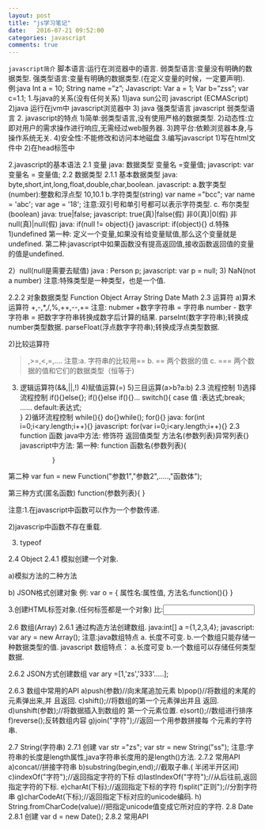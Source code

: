 ```yaml
---
layout: post
title: "js学习笔记" 
date:   2016-07-21 09:52:00 
categories: javascript
comments: true
---
```


`javascript简介`
脚本语言:运行在浏览器中的语言.
弱类型语言:变量没有明确的数据类型.
强类型语言:变量有明确的数据类型.(在定义变量的时候，一定要声明).
例:java
        Int a = 10;
       String name =”z”;
Javascript:
      Var a = 1;
     Var  b=”zss”;
     var c=1.1;
1.与java的关系(没有任何关系)
    1)java sun公司
       javascript (ECMAScript)
    2)java 运行在jvm中
       javascript浏览器中
    3) java 强类型语言
        javascript 弱类型语言
2. javascript的特点
  1)简单:弱类型语言,没有使用严格的数据类型.
  2)动态性:立即对用户的需求操作进行响应,无需经过web服务器.
 3)跨平台:依赖浏览器本身,与操作系统无关.
 4)安全性:不能修改和访问本地磁盘
3.编写javascript
   1)写在html文件中
   2)在head标签中
         <script type="text/javascript">
                   //内容
          </script>

2.javascript的基本语法
 2.1 变量
 	java: 数据类型 变量名 =变量值;
           javascript:  var 变量名 = 变量值;
2.2 数据类型
2.1.1 基本数据类型
java: byte,short,int,long,float,double,char,boolean.
javascript:
    a.数字类型(number):整数和浮点型
       10,10.1
    b.字符类型(string)
       var name ="bcc";
       var name = 'abc';
       var age = '18';
     注意:双引号和单引号都可以表示字符类型.
   c. 布尔类型(boolean)
        java: true|false;
      javascript: true(真)|false(假)
                          非0(真)|0(假)
                          非null(真)|null(假)
                java:  if(null != object){}
               javascript: if(object){}
d.特殊
       1)undefined
          第一种: 定义一个变量,如果没有给变量赋值,那么这个变量就是    undefined.
	第二种:javascript中如果函数没有提高返回值,接收函数返回值的变量的值是undefined.

  2）null(null是需要去赋值)
        java :   Person p;
       javascript: var p = null;
3)  NaN(not a number)
注意:特殊类型是一种类型，也是一个值.

2.2.2 对象数据类型
         Function
         Object
         Array
        String
        Date
        Math
2.3 运算符
    a)算术运算符
         +,-,*,/,%,++,--,+=
   注意: nubmer +数字字符串 = 字符串
            number - 数字字符串 = 把数字字符串转换成数字后计算的结果.
            parseInt(数字字符串);转换成number类型数据.
            parseFloat(浮点数字字符串);转换成浮点类型数据.

2)比较运算符
>,>=,<,=,....
注意:a. 字符串的比较用==
           b. ==  两个数据的值
           c. === 两个数据的值和它们的数据类型（恒等于)
3) 逻辑运算符(&&,||,!)
4)赋值运算(=)
5)三目运算(a>b?a:b)
2.3 流程控制
  1)选择流程控制
      if(){}else{};
      if(){}else if(){}...
     switch(){
       case 值 :表达式;break;
      ......
      default:表达式;  
     }
 2)循环流程控制
     while(){}
    do{}while();
    for(){}
    java: 
         for(int i=0;i<ary.length;i++){}
    javascript: 
         for(var  i=0;i<ary.length;i++){}
2.3 function 函数
   java中方法:
         修饰符  返回值类型 方法名(参数列表)异常列表{}
  javascript中方法:
          第一种:
                function  函数名(参数列表){
                
                }

第二种
      var fun = new Function("参数1","参数2",.....,"函数体");

第三种方式(匿名函数)
 function(参数列表){
}

注意:1.在javascript中函数可以作为一个参数传递.

2)javascrip中函数不存在重载.

3. typeof

2.4  Object
2.4.1 模拟创建一个对象.
	
a)模拟方法的二种方法

b) JSON格式创建对象
  例:  var o = {
		属性名:属性值,
		方法名:function(){}
	}

3.创建HTML标签对象.(任何标签都是一个对象)
比:<input type="password"></input>

2.6 数组(Array)
2.6.1 通过构造方法创建数组.
   java:int[] a ={1,2,3,4};
   javascript:  var ary = new Array();
注意:java数组特点
 	a. 长度不可变.
	b.一个数组只能存储一种数据类型的值.
      javascript 数组特点：
      	a.长度可变
        b.一个数组可以存储任何类型数据.

2.6.2 JSON方式创建数组
	var ary =[1,'zs','333'.....];

2.6.3  数组中常用的API
	a)push(参数)//向末尾追加元素
	b)pop()//将数组的末尾的元素弹出来,并 	   且返回.
	c)shift();//将数组的第一个元素弹出并且   	   返回.
	d)unshift(参数);//将数据插入到数组的	   第一个元素位置.
	e)sort();//数组进行排序
	f)reverse();反转数组内容
	g)join("字符");//返回一个用参数拼接每	个元素的字符串.

2.7 String(字符串)
2.7.1 创建
	var str ="zs";
	var str = new String("ss");
注意:字符串的长度是length属性,java字符串长度用的是length()方法.
2.7.2 常用API
	a)concat//拼接字符串
	b)substring(begin,end);//截取子串.(
半闭半开区间)
	c)indexOf("字符");//返回指定字符的下标
	d)lastIndexOf("字符");//从后往前,返回指定字符的下标.
	e)charAt(下标);//返回指定下标的字符
	f)split("正则");//分割字符串
	g)charCodeAt(下标);//返回指定下标对应的unicode编码.
	h) String.fromCharCode(value)//把指定unicode值变成它所对应的字符.
2.8 Date
2.8.1 创建
	var d = new Date();
2.8.2 常用API
	
  
